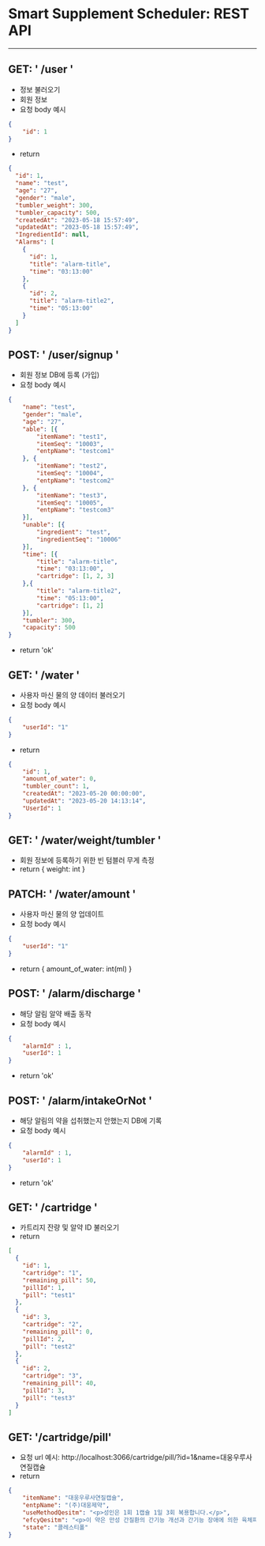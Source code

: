 # Smart Supplement Scheduler: REST API

------

## GET: ' /user '
- 정보 불러오기
- 회원 정보
- 요청 body 예시
```json
{
    "id": 1
}
```
- return
```json
{
  "id": 1,
  "name": "test",
  "age": "27",
  "gender": "male",
  "tumbler_weight": 300,
  "tumbler_capacity": 500,
  "createdAt": "2023-05-18 15:57:49",
  "updatedAt": "2023-05-18 15:57:49",
  "IngredientId": null,
  "Alarms": [
    {
      "id": 1,
      "title": "alarm-title",
      "time": "03:13:00"
    },
    {
      "id": 2,
      "title": "alarm-title2",
      "time": "05:13:00"
    }
  ]
}
```

## POST: ' /user/signup '
- 회원 정보 DB에 등록 (가입)
- 요청 body 예시
```json
{
    "name": "test",
    "gender": "male",
    "age": "27",
    "able": [{
        "itemName": "test1",
        "itemSeq": "10003",
        "entpName": "testcom1"
    }, {
        "itemName": "test2",
        "itemSeq": "10004",
        "entpName": "testcom2"
    }, {
        "itemName": "test3",
        "itemSeq": "10005",
        "entpName": "testcom3"
    }],
    "unable": [{
        "ingredient": "test",
        "ingredientSeq": "10006"
    }],
    "time": [{
        "title": "alarm-title",
        "time": "03:13:00",
        "cartridge": [1, 2, 3]
    },{
        "title": "alarm-title2",
        "time": "05:13:00",
        "cartridge": [1, 2]
    }],
    "tumbler": 300,
    "capacity": 500
}
```
- return 'ok'

## GET: ' /water '
- 사용자 마신 물의 양 데이터 불러오기
- 요청 body 예시
```json
{
    "userId": "1"
}
```
- return
```json
{
    "id": 1,
    "amount_of_water": 0,
    "tumbler_count": 1,
    "createdAt": "2023-05-20 00:00:00",
    "updatedAt": "2023-05-20 14:13:14",
    "UserId": 1
}
```

## GET: ' /water/weight/tumbler '
- 회원 정보에 등록하기 위한 빈 텀블러 무게 측정
- return { weight: int }

## PATCH: ' /water/amount '
- 사용자 마신 물의 양 업데이트
- 요청 body 예시
```json
{
    "userId": "1"
}
```
- return { amount_of_water: int(ml) }

## POST: ' /alarm/discharge '
- 해당 알림 알약 배출 동작
- 요청 body 예시
```json
{
    "alarmId" : 1,
    "userId": 1
}
```
- return 'ok'

## POST: ' /alarm/intakeOrNot '
- 해당 알림의 약을 섭취했는지 안했는지 DB에 기록
- 요청 body 예시
```json
{
    "alarmId" : 1,
    "userId": 1
}
```
- return 'ok'

## GET: ' /cartridge '
- 카트리지 잔량 및 알약 ID 불러오기
- return
```json
[
  {
    "id": 1,
    "cartridge": "1",
    "remaining_pill": 50,
    "pillId": 1,
    "pill": "test1"
  },
  {
    "id": 3,
    "cartridge": "2",
    "remaining_pill": 0,
    "pillId": 2,
    "pill": "test2"
  },
  {
    "id": 2,
    "cartridge": "3",
    "remaining_pill": 40,
    "pillId": 3,
    "pill": "test3"
  }
]
```

## GET: '/cartridge/pill'
- 요청 url 예시: http://localhost:3066/cartridge/pill/?id=1&name=대웅우루사연질캡슐
- return
```json
{
    "itemName": "대웅우루사연질캡슐",
    "entpName": "(주)대웅제약",
    "useMethodQesitm": "<p>성인은 1회 1캡슐 1일 3회 복용합니다.</p>",
    "efcyQesitm": "<p>이 약은 만성 간질환의 간기능 개선과 간기능 장애에 의한 육체피로, 전신권태 증상의 개선에 사용합니다.</p>",
    "state": "콜레스티폴"
}
```